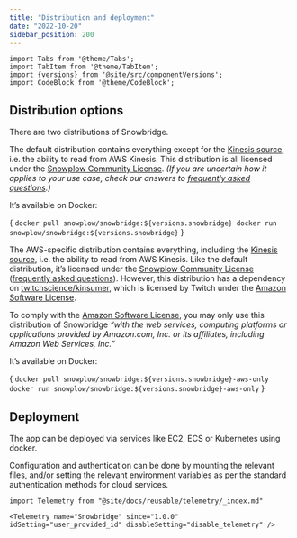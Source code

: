 ```yaml
---
title: "Distribution and deployment"
date: "2022-10-20"
sidebar_position: 200
---
```


```mdx-code-block
import Tabs from '@theme/Tabs';
import TabItem from '@theme/TabItem';
import {versions} from '@site/src/componentVersions';
import CodeBlock from '@theme/CodeBlock';
```

## Distribution options

There are two distributions of Snowbridge.

<Tabs groupId="cloud">
  <TabItem value="default" label="Default" default>

The default distribution contains everything except for the [Kinesis source](/docs/destinations/forwarding-events/snowbridge/configuration/sources/kinesis.md), i.e. the ability to read from AWS Kinesis. This distribution is all licensed under the [Snowplow Community License](/community-license-1.0/). _(If you are uncertain how it applies to your use case, check our answers to [frequently asked questions](/docs/contributing/community-license-faq/index.md).)_

It’s available on Docker:

<CodeBlock language="bash">{
`docker pull snowplow/snowbridge:${versions.snowbridge}
docker run snowplow/snowbridge:${versions.snowbridge}`
}</CodeBlock>


  </TabItem>
  <TabItem value="aws" label="AWS-specific (includes Kinesis source)" default>

The AWS-specific distribution contains everything, including the [Kinesis source](/docs/destinations/forwarding-events/snowbridge/configuration/sources/kinesis.md), i.e. the ability to read from AWS Kinesis. Like the default distribution, it’s licensed under the [Snowplow Community License](/community-license-1.0/) ([frequently asked questions](/docs/contributing/community-license-faq/index.md)). However, this distribution has a dependency on [twitchscience/kinsumer](https://github.com/twitchscience/kinsumer), which is licensed by Twitch under the [Amazon Software License](https://github.com/twitchscience/kinsumer/blob/master/LICENSE).

To comply with the [Amazon Software License](https://github.com/twitchscience/kinsumer/blob/master/LICENSE), you may only use this distribution of Snowbridge _“with the web services, computing platforms or applications provided by Amazon.com, Inc. or its affiliates, including Amazon Web Services, Inc.”_

It’s available on Docker:

<CodeBlock language="bash">{
`docker pull snowplow/snowbridge:${versions.snowbridge}-aws-only
docker run snowplow/snowbridge:${versions.snowbridge}-aws-only`
}</CodeBlock>

  </TabItem>
</Tabs>

## Deployment

The app can be deployed via services like EC2, ECS or Kubernetes using docker.

Configuration and authentication can be done by mounting the relevant files, and/or setting the relevant environment variables as per the standard authentication methods for cloud services.


```mdx-code-block
import Telemetry from "@site/docs/reusable/telemetry/_index.md"

<Telemetry name="Snowbridge" since="1.0.0" idSetting="user_provided_id" disableSetting="disable_telemetry" />
```